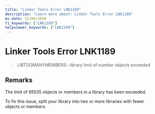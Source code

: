 ```yaml
---
title: "Linker Tools Error LNK1189"
description: "Learn more about: Linker Tools Error LNK1189"
ms.date: 11/04/2016
f1_keywords: ["LNK1189"]
helpviewer_keywords: ["LNK1189"]
---
```

# Linker Tools Error LNK1189

> LIBTOOMANYMEMBERS:: library limit of number objects exceeded

## Remarks

The limit of 65535 objects or members in a library has been exceeded.

To fix this issue, split your library into two or more libraries with fewer objects or members.

